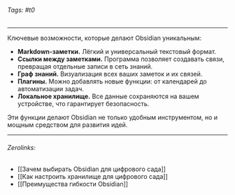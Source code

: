 ###### Tags:  #t0
___
Ключевые возможности, которые делают Obsidian уникальным:

- **Markdown-заметки.** Лёгкий и универсальный текстовый формат.
- **Ссылки между заметками.** Программа позволяет создавать связи, превращая отдельные записи в сеть знаний.
- **Граф знаний.** Визуализация всех ваших заметок и их связей.
- **Плагины.** Можно добавлять новые функции: от календарей до автоматизации задач.
- **Локальное хранилище.** Все данные сохраняются на вашем устройстве, что гарантирует безопасность.

Эти функции делают Obsidian не только удобным инструментом, но и мощным средством для развития идей.
___
###### Zerolinks: 
- [[Зачем выбирать Obsidian для цифрового сада]]
- [[Как настроить хранилище для цифрового сада]]
- [[Преимущества гибкости Obsidian]]